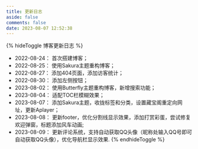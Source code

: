 ```yaml
---
title: 更新日志
aside: false
comments: false
date: 2023-08-07 12:52:38
---
```


{% hideToggle 博客更新日志 %}
- 2022-08-24： 首次搭建博客；
- 2022-08-25： 使用Sakura主题重构博客；
- 2022-08-27： 添加404页面，添加访客统计；
- 2022-08-30： 添加左侧按钮；
- 2023-08-02： 使用Butterfly主题重构博客，新增搜索功能；
- 2023-08-04： 适配TOC栏模糊效果；
- 2023-08-07： 添加Sakura主题，收拢标签和分类，设置藏宝阁重定向网址，更新Aplayer；
- 2023-08-08： 更新footer，优化分割线显示效果，添加打赏彩蛋，尝试修复欢迎弹窗，标题添加风车动画;
- 2023-08-09： 更新评论系统，支持自动获取QQ头像（昵称处输入QQ号即可自动获取QQ头像），优化导航栏显示效果.
{% endhideToggle %}